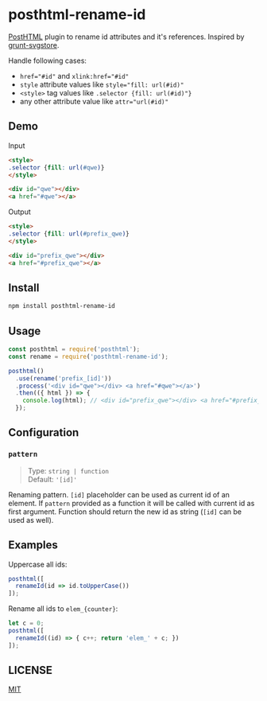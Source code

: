 # posthtml-rename-id

[PostHTML](https://github.com/posthtml/posthtml) plugin to rename id attributes 
and it's references. Inspired by [grunt-svgstore](https://github.com/FWeinb/grunt-svgstore).

Handle following cases:

- `href="#id"` and `xlink:href="#id"`
- `style` attribute values like `style="fill: url(#id)"`
- `<style>` tag values like `.selector {fill: url(#id)"}`
- any other attribute value like `attr="url(#id)"`

## Demo

Input
```html
<style>
.selector {fill: url(#qwe)}
</style>

<div id="qwe"></div>
<a href="#qwe"></a>
```

Output
```html
<style>
.selector {fill: url(#prefix_qwe)}
</style>

<div id="prefix_qwe"></div>
<a href="#prefix_qwe"></a>
```

## Install

```sh
npm install posthtml-rename-id
```

## Usage

```js
const posthtml = require('posthtml');
const rename = require('posthtml-rename-id');

posthtml()
  .use(rename('prefix_[id]'))
  .process('<div id="qwe"></div> <a href="#qwe"></a>')
  .then(({ html }) => {
    console.log(html); // <div id="prefix_qwe"></div> <a href="#prefix_qwe"></a>
  });
```

## Configuration

### `pattern`

> Type: `string | function`<br>
> Default: `'[id]'`

Renaming pattern. `[id]` placeholder can be used as current id of an element.
If `pattern` provided as a function it will be called with current id as first argument.
Function should return the new id as string (`[id]` can be used as well).

## Examples

Uppercase all ids:
```js
posthtml([
  renameId(id => id.toUpperCase())
]);
```

Rename all ids to `elem_{counter}`:
```js
let c = 0;
posthtml([
  renameId((id) => { c++; return 'elem_' + c; })
]);
```

## LICENSE

[MIT](https://github.com/JetBrains/svg-mixer/blob/master/LICENSE)
